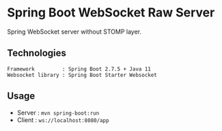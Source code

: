 # Spring Boot WebSocket Raw Server

Spring WebSocket server without STOMP layer.

## Technologies

```text
Framework         : Spring Boot 2.7.5 + Java 11
Websocket library : Spring Boot Starter Websocket
```

## Usage

- Server : `mvn spring-boot:run`
- Client : `ws://localhost:8080/app`
